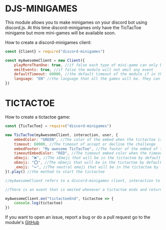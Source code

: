 # DJS-MINIGAMES

This module allows you to make minigames on your discord bot using discord.js. At this time discord-minigames only have the TicTacToe minigame but more mini-games will be available soon.

How to create a discord-minigames client:
```js
const {Client} = require("discord-minigames")

const myAwesomeClient = new Client({
    playMoreThanOne: true, //if false each type of mini-game can only be played once at a time
    emitEvents: true, //if false the module will not emit any event
    defaultTimeout: 60000, //the default timeout of the module if in the minigames that require a timeout the timeout is not given it will replaced by this timeout in ms
    language: "EN" //the language that all the games will be. They can be in English or Spanish
})

```

# TICTACTOE
How to create a tictactoe game:
```js
const {TicTacToe} = require("discord-minigames")

new TicTacToe(myAwesomeClient, interaction, user, {
    embedColor: "GREEN", //The color of the embed when the tictactoe is playing
    timeout: 60000, //The timeout of accept or decline the challenge 
    embedFooter: "My awesome TicTacToe", //The footer of the embed of the TicTacToe
    timeoutEmbedColor: "RED", //The timeout embed color when the timeout ends
    xEmoji: "❌​", //The xEmoji that will be in the tictactoe by default the emoji will be "❌​"
    oEmoji: "⭕​", //The oEmoji that will be in the tictactoe by default the emoji will be "⭕​​"
    _emoji: "➖", //The neutral emoji that will be in the tictactoe by default the emoji will be "➖"​
}).play() //the method to start the tictactoe

//myAwesomeClient refers to a discord-minigames client, interaction to a discord.js Interaction and user a discord.js User

//There is an event that is emited whenever a tictactoe ends and returns the tictactoe class

myAwesomeClient.on("tictactoeEnd", tictactoe => {
    console.log(tictactoe)
})
```

If you want to open an issue, report a bug or do a pull request go to the module's [GitHub](https://github.com/PabloRNC/djs-minigames)

